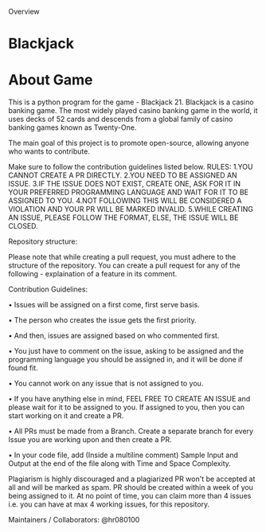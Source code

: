 Overview
# Blackjack
# About Game
This is a python program for the game - Blackjack 21.
Blackjack is a casino banking game. The most widely played casino banking game in the world, it uses decks of 52 cards and descends from a global family of
casino banking games known as Twenty-One.

The main goal of this project is to promote open-source, allowing anyone who wants to contribute.

Make sure to follow the contribution guidelines listed below.
RULES:
1.YOU CANNOT CREATE A PR DIRECTLY. 
2.YOU NEED TO BE ASSIGNED AN ISSUE. 
3.IF THE ISSUE DOES NOT EXIST, CREATE ONE, ASK FOR IT IN YOUR PREFERRED PROGRAMMING LANGUAGE AND WAIT FOR IT TO BE ASSIGNED TO YOU.
4.NOT FOLLOWING THIS WILL BE CONSIDERED A VIOLATION AND YOUR PR WILL BE MARKED INVALID. 
5.WHILE CREATING AN ISSUE, PLEASE FOLLOW THE FORMAT, ELSE, THE ISSUE WILL BE CLOSED.

Repository structure:

Please note that while creating a pull request, you must adhere to the structure of the repository. You can create a pull request for any of the following - explaination of a feature in its comment.

Contribution Guidelines:

•	Issues will be assigned on a first come, first serve basis. 

•	The person who creates the issue gets the first priority. 

•	And then, issues are assigned based on who commented first.

•	You just have to comment on the issue, asking to be assigned and the programming language you should be assigned in, and it will be done if found fit.

•	You cannot work on any issue that is not assigned to you.

•	If you have anything else in mind, FEEL FREE TO CREATE AN ISSUE and please wait for it to be assigned to you. If assigned to you, then you can start working on it and create a PR.

•	All PRs must be made from a Branch. Create a separate branch for every Issue you are working upon and then create a PR.

•	In your code file, add (Inside a multiline comment) Sample Input and Output at the end of the file along with Time and Space Complexity.

Plagiarism is highly discouraged and a plagiarized PR won't be accepted at all and will be marked as spam.
PR should be created within a week of you being assigned to it.
At no point of time, you can claim more than 4 issues i.e. you can have at max 4 working issues, for this repository.

Maintainers / Collaborators:
@hr080100
